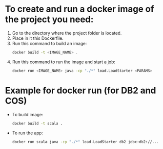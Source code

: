 # To create and run a docker image of the project you need:
1) Go to the directory where the project folder is located.
2) Place in it this Dockerfile.
3) Run this command to build an image:
	```sh
	docker build -t <IMAGE_NAME> .
	```
4) Run this command to run the image and start a job:
	```sh
	docker run <IMAGE_NAME> java -cp "./*" load.LoadStarter <PARAMS>
	```
	
# Example for docker run (for DB2 and COS)
- To build image:
	```sh 
	docker build -t scala .
	```
- To run the app:
	```sh
	docker run scala java -cp "./*" load.LoadStarter db2 jdbc:db2://.../bludb username password TEST
	```
